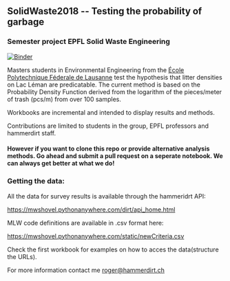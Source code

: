 ## SolidWaste2018 -- Testing the probability of garbage
### Semester project EPFL Solid Waste Engineering

[![Binder](https://mybinder.org/badge.svg)](https://mybinder.org/v2/gh/hammerdirt/solidWaste2018/master)


Masters students in Environmental Engineering from the [École Polytechnique Féderale de Lausanne](https://enac.epfl.ch/environmental-engineering) test the hypothesis that litter densities on Lac Léman are predicatable. The current method is based on the Probability Density Function derived from the logarithm of the pieces/meter of trash (pcs/m) from over 100 samples.

Workbooks are incremental and intended to display results and methods.

Contributions are limited to students in the group, EPFL professors and hammerdirt staff.

#### However if you want to clone this repo or provide alternative analysis methods. Go ahead and submit a pull request on a seperate notebook. We can always get better at what we do!

### Getting the data:
All the data for survey results is available through the hammeridrt API:

https://mwshovel.pythonanywhere.com/dirt/api_home.html

MLW code definitions are available in .csv format here:

https://mwshovel.pythonanywhere.com/static/newCriteria.csv

Check the first workbook for examples on how to acces the data(structure the URLs).

For more information contact me roger@hammerdirt.ch
